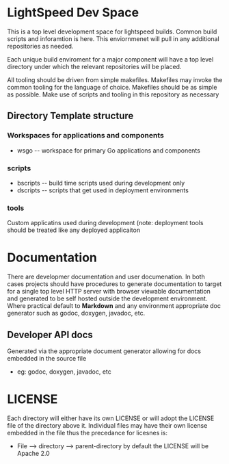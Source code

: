 # LightSpeed Dev Space

This is a top level development space for lightspeed builds. Common build scripts and inforamtion is here.  This enviornmenet will pull in any additional repositories as needed.  

Each unique build enviroment for a major component will have a top level directory under which the relevant repositories will be placed. 

All tooling should be driven from simple makefiles.  Makefiles may invoke the common tooling for the language of choice.  Makefiles should be as simple as possible. Make use of scripts and tooling in this repository as necessary

## Directory Template structure

### Workspaces for applications and components
- wsgo -- workspace for primary Go applications and components

### scripts
- bscripts -- build time scripts used during development only
- dscripts -- scripts that get used in deployment environments

### tools
Custom applicatins used during development (note: deployment tools should be treated like any deployed applicaiton

# Documentation
There are developmer documentation and user documenation. In both cases projects should have procedures to generate documentation to target for a single top level HTTP server with browser viewable documentation and generated to be self hosted outside the development environment.  Where practical default to **Markdown** and any environment appropriate doc generator such as godoc, doxygen, javadoc, etc.
## Developer API docs
Generated via the appropriate document generator allowing for docs embedded in the source file 
- eg: godoc, doxygen, javadoc, etc

# LICENSE
Each directory will either have its own LICENSE or will adopt the LICENSE file of the directory above it. Individual files may have their own license embedded in the file thus the precedance for licesnes is:
- File --> directory --> parent-directory
by default the LICENSE will be Apache 2.0

